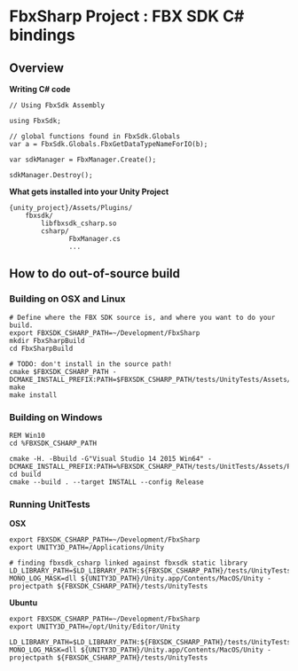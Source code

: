 # FbxSharp Project : FBX SDK C# bindings

## Overview

**Writing C# code**
```
// Using FbxSdk Assembly

using FbxSdk;

// global functions found in FbxSdk.Globals
var a = FbxSdk.Globals.FbxGetDataTypeNameForIO(b);

var sdkManager = FbxManager.Create();

sdkManager.Destroy();
```

**What gets installed into your Unity Project**
```
{unity_project}/Assets/Plugins/
    fbxsdk/
        libfbxsdk_csharp.so
        csharp/
               FbxManager.cs
               ...
```               

## How to do out-of-source build

### Building on OSX and Linux
```
# Define where the FBX SDK source is, and where you want to do your build.
export FBXSDK_CSHARP_PATH=~/Development/FbxSharp
mkdir FbxSharpBuild
cd FbxSharpBuild

# TODO: don't install in the source path!
cmake $FBXSDK_CSHARP_PATH -DCMAKE_INSTALL_PREFIX:PATH=$FBXSDK_CSHARP_PATH/tests/UnityTests/Assets/Plugins
make 
make install
```

### Building on Windows 
```
REM Win10
cd %FBXSDK_CSHARP_PATH

cmake -H. -Bbuild -G"Visual Studio 14 2015 Win64" -DCMAKE_INSTALL_PREFIX:PATH=%FBXSDK_CSHARP_PATH/tests/UnitTests/Assets/Plugins
cd build
cmake --build . --target INSTALL --config Release
```

### Running UnitTests

**OSX**
```
export FBXSDK_CSHARP_PATH=~/Development/FbxSharp
export UNITY3D_PATH=/Applications/Unity

# finding fbxsdk_csharp linked against fbxsdk static library
LD_LIBRARY_PATH=$LD_LIBRARY_PATH:${FBXSDK_CSHARP_PATH}/tests/UnityTests/Assets/Plugins/fbxsdk MONO_LOG_MASK=dll ${UNITY3D_PATH}/Unity.app/Contents/MacOS/Unity -projectpath ${FBXSDK_CSHARP_PATH}/tests/UnityTests
```

**Ubuntu**

```
export FBXSDK_CSHARP_PATH=~/Development/FbxSharp
export UNITY3D_PATH=/opt/Unity/Editor/Unity

LD_LIBRARY_PATH=$LD_LIBRARY_PATH:${FBXSDK_CSHARP_PATH}/tests/UnityTests/Assets/Plugins/fbxsdk MONO_LOG_MASK=dll ${UNITY3D_PATH}/Unity.app/Contents/MacOS/Unity -projectpath ${FBXSDK_CSHARP_PATH}/tests/UnityTests
```

